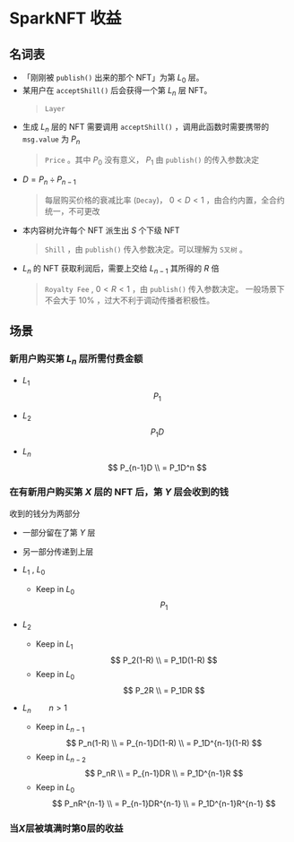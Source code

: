 # SparkNFT 收益

## 名词表

- 「刚刚被 `publish()` 出来的那个 NFT」为第 $L_0$ 层。
- 某用户在 `acceptShill()` 后会获得一个第 $L_n$ 层 NFT。
  > `Layer`
- 生成 $L_n$ 层的 NFT 需要调用 `acceptShill()` ，调用此函数时需要携带的 `msg.value` 为 $P_n$
  > `Price` 。其中 $P_0$ 没有意义， $P_1$ 由 `publish()` 的传入参数决定
- $D = P_n \div P_{n-1}$
  > 每层购买价格的衰减比率 (`Decay`)， $0 < D < 1$ ，由合约内置，全合约统一，不可更改
- 本内容树允许每个 NFT 派生出 $S$ 个下级 NFT
  > `Shill` ，由 `publish()` 传入参数决定。可以理解为 `S叉树` 。
- $L_n$ 的 NFT 获取利润后，需要上交给 $L_{n-1}$ 其所得的 $R$ 倍
  > `Royalty Fee` , $0 < R < 1$ ，由 `publish()` 传入参数决定。
  > 一般场景下不会大于 $10\%$ ，过大不利于调动传播者积极性。

## 场景

### 新用户购买第 $L_n$ 层所需付费金额

- $L_1$
$$
P_1  
$$

- $L_2$
$$
P_1D
$$

- $L_n$
$$
P_{n-1}D \\
= P_1D^n
$$

### 在有新用户购买第 $X$ 层的 NFT 后，第 $Y$ 层会收到的钱
收到的钱分为两部分
- 一部分留在了第 $Y$ 层
- 另一部分传递到上层

- $L_1$ , $L_0$
  - Keep in $L_0$
$$
P_1
$$

- $L_2$ 
  - Keep in $L_1$
$$
P_2(1-R) \\
= P_1D(1-R)
$$
  - Keep in $L_0$
$$
P_2R \\
= P_1DR
$$
- $L_n \qquad {n > 1}$ 
  - Keep in $L_{n-1}$
$$
P_n(1-R) \\
= P_{n-1}D(1-R) \\
= P_1D^{n-1}(1-R)
$$
  - Keep in $L_{n-2}$
$$
P_nR \\
= P_{n-1}DR \\
= P_1D^{n-1}R
$$
  - Keep in $L_0$
$$
P_nR^{n-1} \\
= P_{n-1}DR^{n-1}  \\
= P_1D^{n-1}R^{n-1} 
$$



### 当$X$层被填满时第$0$层的收益

